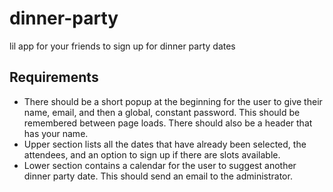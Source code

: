 # dinner-party

lil app for your friends to sign up for dinner party dates

## Requirements

- There should be a short popup at the beginning for the user to give their name, email, and then a global, constant password. This should be remembered between page loads. There should also be a header that has your name.
- Upper section lists all the dates that have already been selected, the attendees, and an option to sign up if there are slots available.
- Lower section contains a calendar for the user to suggest another dinner party date. This should send an email to the administrator.